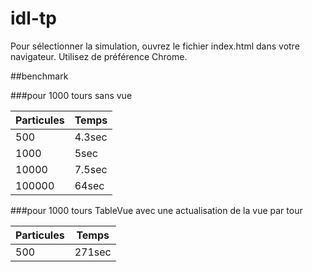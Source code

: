 # idl-tp

Pour sélectionner la simulation, ouvrez le fichier index.html dans votre navigateur. Utilisez de préférence Chrome.

##benchmark

###pour 1000 tours sans vue

| Particules     | Temps    |
| ---------------|----------|
| 500            | 4.3sec   |
| 1000           | 5sec     |
| 10000          | 7.5sec   |
| 100000         | 64sec    |

###pour 1000 tours TableVue avec une actualisation de la vue par tour

| Particules     | Temps    |
| ---------------|----------|
| 500            | 271sec   |
